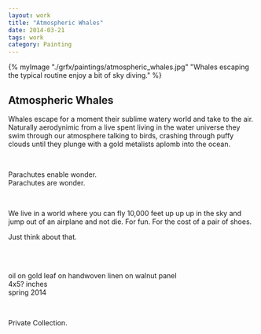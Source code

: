 ```yaml
---
layout: work 
title: "Atmospheric Whales"
date: 2014-03-21
tags: work 
category: Painting 
---
```



{% myImage "./grfx/paintings/atmospheric_whales.jpg" "Whales escaping the typical routine enjoy a bit of sky diving." %}

## Atmospheric Whales

Whales escape for a moment their sublime watery world and take to the air. Naturally aerodynimic from a live spent living in the water universe they swim through our atmosphere talking to birds, crashing through puffy clouds until they plunge with a gold metalists aplomb into the ocean.   

<br/>

Parachutes enable wonder.    
Parachutes are wonder.   

<br/>

We live in a world where you can fly 10,000 feet up up up in the sky and jump out of an airplane and not die. For fun.  For the cost of a pair of shoes.    

Just think about that.   

<br/>
<br/>


oil on gold leaf on handwoven linen on walnut panel   
4x5? inches    
spring 2014   

<br/>

Private Collection.
